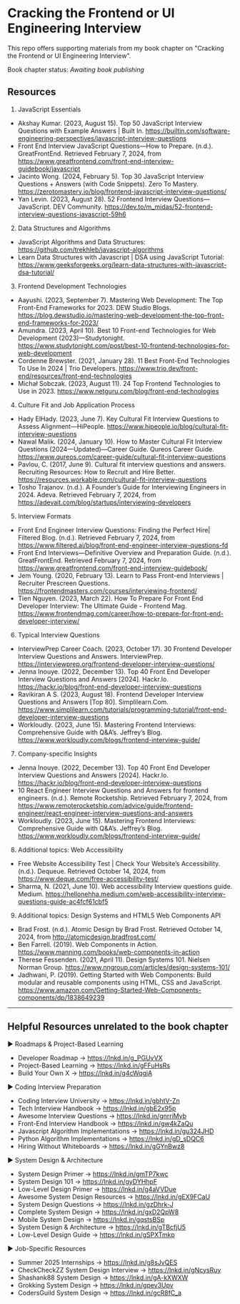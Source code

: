 # Cracking the Frontend or UI Engineering Interview
This repo offers supporting materials from my book chapter on "Cracking the Frontend or UI Engineering Interview".

Book chapter status: *Awaiting book publishing*

## Resources
1. JavaScript Essentials
- Akshay Kumar. (2023, August 15). Top 50 JavaScript Interview Questions with Example Answers | Built In. https://builtin.com/software-engineering-perspectives/javascript-interview-questions
- Front End Interview JavaScript Questions—How to Prepare. (n.d.). GreatFrontEnd. Retrieved February 7, 2024, from https://www.greatfrontend.com/front-end-interview-guidebook/javascript
- Jacinto Wong. (2024, February 5). Top 30 JavaScript Interview Questions + Answers (with Code Snippets). Zero To Mastery. https://zerotomastery.io/blog/frontend-javascript-interview-questions/
- Yan Levin. (2023, August 28). 52 Frontend Interview Questions—JavaScript. DEV Community. https://dev.to/m_midas/52-frontend-interview-questions-javascript-59h6

2. Data Structures and Algorithms
- JavaScript Algorithms and Data Structures: https://github.com/trekhleb/javascript-algorithms
- Learn Data Structures with Javascript | DSA using JavaScript Tutorial: https://www.geeksforgeeks.org/learn-data-structures-with-javascript-dsa-tutorial/

3. Frontend Development Technologies
- Aayushi. (2023, September 7). Mastering Web Development: The Top Front-End Frameworks for 2023. DEW Studio Blogs. https://blog.dewstudio.io/mastering-web-development-the-top-front-end-frameworks-for-2023/
- Amundra. (2023, April 10). Best 10 Front-end Technologies for Web Development (2023)—Studytonight. https://www.studytonight.com/post/best-10-frontend-technologies-for-web-development
- Cordenne Brewster. (2021, January 28). 11 Best Front-End Technologies To Use In 2024 | Trio Developers. https://www.trio.dev/front-end/resources/front-end-technologies
- Michał Sobczak. (2023, August 11). 24 Top Frontend Technologies to Use in 2023. https://www.netguru.com/blog/front-end-technologies

4. Culture Fit and Job Application Process
- Hady ElHady. (2023, June 7). Key Cultural Fit Interview Questions to Assess Alignment—HiPeople. https://www.hipeople.io/blog/cultural-fit-interview-questions
- Nawal Malik. (2024, January 10). How to Master Cultural Fit Interview Questions (2024—Updated)—Career Guide. Qureos Career Guide. https://www.qureos.com/career-guide/cultural-fit-interview-questions
- Pavlou, C. (2017, June 9). Cultural fit interview questions and answers. Recruiting Resources: How to Recruit and Hire Better. https://resources.workable.com/cultural-fit-interview-questions
- Tosho Trajanov. (n.d.). A Founder’s Guide for Interviewing Engineers in 2024. Adeva. Retrieved February 7, 2024, from https://adevait.com/blog/startups/interviewing-developers

5. Interview Formats
- Front End Engineer Interview Questions: Finding the Perfect Hire| Filtered Blog. (n.d.). Retrieved February 7, 2024, from https://www.filtered.ai/blog/front-end-engineer-interview-questions-fd
- Front End Interviews—Definitive Overview and Preparation Guide. (n.d.). GreatFrontEnd. Retrieved February 7, 2024, from https://www.greatfrontend.com/front-end-interview-guidebook/
- Jem Young. (2020, February 13). Learn to Pass Front-end Interviews | Recruiter Prescreen Questions. https://frontendmasters.com/courses/interviewing-frontend/
- Tien Nguyen. (2023, March 22). How To Prepare For Front End Developer Interview: The Ultimate Guide - Frontend Mag. https://www.frontendmag.com/career/how-to-prepare-for-front-end-developer-interview/

6. Typical Interview Questions
- InterviewPrep Career Coach. (2023, October 17). 30 Frontend Developer Interview Questions and Answers. InterviewPrep. https://interviewprep.org/frontend-developer-interview-questions/
- Jenna Inouye. (2022, December 13). Top 40 Front End Developer Interview Questions and Answers [2024]. Hackr.Io. https://hackr.io/blog/front-end-developer-interview-questions
- Ravikiran A S. (2023, August 18). Frontend Developer Interview Questions and Answers [Top 80]. Simplilearn.Com. https://www.simplilearn.com/tutorials/programming-tutorial/front-end-developer-interview-questions
- Workloudly. (2023, June 15). Mastering Frontend Interviews: Comprehensive Guide with Q&A’s. Jeffrey’s Blog. https://www.workloudly.com/blogs/frontend-interview-guide/

7. Company-specific Insights
- Jenna Inouye. (2022, December 13). Top 40 Front End Developer Interview Questions and Answers [2024]. Hackr.Io. https://hackr.io/blog/front-end-developer-interview-questions
- 10 React Engineer Interview Questions and Answers for frontend engineers. (n.d.). Remote Rocketship. Retrieved February 7, 2024, from https://www.remoterocketship.com/advice/guide/frontend-engineer/react-engineer-interview-questions-and-answers
- Workloudly. (2023, June 15). Mastering Frontend Interviews: Comprehensive Guide with Q&A’s. Jeffrey’s Blog. https://www.workloudly.com/blogs/frontend-interview-guide/

8. Additional topics: Web Accessibility 
- Free Website Accessibility Test | Check Your Website’s Accessibility. (n.d.). Dequeue. Retrieved October 14, 2024, from https://www.deque.com/free-accessibility-test/
- Sharma, N. (2021, June 10). Web accessibility Interview questions guide. Medium. https://hellonehha.medium.com/web-accessibility-interview-questions-guide-ac4fcf61cbf5

9. Additional topics: Design Systems and HTML5 Web Components API
- Brad Frost. (n.d.). Atomic Design by Brad Frost. Retrieved October 14, 2024, from http://atomicdesign.bradfrost.com/
- Ben Farrell. (2019). Web Components in Action. https://www.manning.com/books/web-components-in-action
- Therese Fessenden. (2021, April 11). Design Systems 101. Nielsen Norman Group. https://www.nngroup.com/articles/design-systems-101/
- Jadhwani, P. (2019). Getting Started with Web Components: Build modular and reusable components using HTML, CSS and JavaScript. https://www.amazon.com/Getting-Started-Web-Components-components/dp/1838649239

----------------------------------------------------------------

## Helpful Resources unrelated to the book chapter

► Roadmaps & Project-Based Learning 
- Developer Roadmap → https://lnkd.in/g_PGUvVX 
- Project-Based Learning → https://lnkd.in/gFFuHsRs 
- Build Your Own X → https://lnkd.in/g4cWqgjA 

► Coding Interview Preparation 
- Coding Interview University → https://lnkd.in/gbhtV-Zn 
- Tech Interview Handbook → https://lnkd.in/gbE2x95p 
- Awesome Interview Questions → https://lnkd.in/gnrriMyb 
- Front-End Interview Handbook → https://lnkd.in/gw4kZaQu 
- Javascript Algorithm Implementations → https://lnkd.in/gu324JHD 
- Python Algorithm Implementations → https://lnkd.in/gD_sDQC6 
- Hiring Without Whiteboards → https://lnkd.in/gGYnBwz8 

►  System Design & Architecture 
- System Design Primer → https://lnkd.in/gmTP7kwc 
- System Design 101 → https://lnkd.in/gyDYHhpF 
- Low-Level Design Primer → https://lnkd.in/g4aVVDue 
- Awesome System Design Resources → https://lnkd.in/gEX9FCaU 
- System Design Questions → https://lnkd.in/gzDhrk-J 
- Complete System Design → https://lnkd.in/gxD2QpW8 
- Mobile System Design → https://lnkd.in/gqstsBSp 
- System Design & Architecture → https://lnkd.in/gTBcfjU5 
- Low-Level Design Guide → https://lnkd.in/gSPXTmkp 

►  Job-Specific Resources 
- Summer 2025 Internships → https://lnkd.in/g8sJvQES 
- CheckCheckZZ System Design Interview → https://lnkd.in/gNcysRuy 
- Shashank88 System Design → https://lnkd.in/gA-kXWXW 
- Grokking System Design → https://lnkd.in/gpev3Upv 
- CodersGuild System Design → https://lnkd.in/gcR8fC_a 
